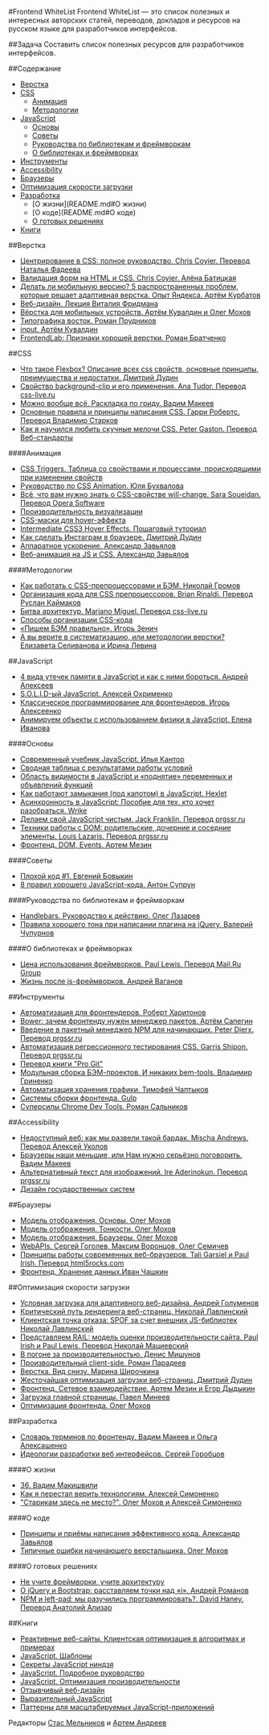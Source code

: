 
#Frontend WhiteList
Frontend WhiteList — это список полезных и интересных авторских статей, переводов, докладов и ресурсов на русском языке для разработчиков интерфейсов.

##Задача
Составить список полезных ресурсов для разработчиков интерфейсов.

##Содержание
* [Верстка](README.md#Верстка)
* [CSS](README.md#css)
  * [Анимация](README.md#Анимация)
  * [Методологии](README.md#Методологии)
* [JavaScript](README.md#javascript)
  * [Основы](README.md#Основы)
  * [Советы](README.md#javascript-Советы)
  * [Руководства по библиотекам и фреймворкам](README.md#Руководства-по-библиотекам-и-фреймворкам)
  * [О библиотеках и фреймворках](README.md#О-библиотеках-и-фреймворках)
* [Инструменты](README.md#Инструменты)
* [Accessibility](README.md#accessibility)
* [Браузеры](README.md#Браузеры)
* [Оптимизация скорости загрузки](README.md#Оптимизация-скорости-загрузки)
* [Разработка](README.md#Разработка)
  * [О жизни](README.md#О жизни)
  * [О коде](README.md#О коде)
  * [О готовых решениях](README.md#О-готовых-решениях)  
* [Книги](README.md#Книги)

##Верстка
* [Центрирование в CSS: полное руководство. Chris Coyier. Перевод Наталья Фадеева](http://frontender.info/centering-css-complete-guide/)
* [Валидация форм на HTML и CSS. Chris Coyier. Алёна Батицкая](https://medium.com/russian/валидация-форм-на-html-и-css-c34c982d42a0#.885w45m0k)
* [Делать ли мобильную версию? 5 распространенных проблем, которые решает адаптивная верстка. Опыт Яндекса. Артём Курбатов](https://habrahabr.ru/company/yandex/blog/307064/)
* [Веб-дизайн. Лекция Виталия Фридмана](https://www.youtube.com/watch?v=ri2XWgIt59U)
* [Вёрстка для мобильных устройств. Артём Кувалдин и Олег Мохов](https://www.youtube.com/watch?v=cmt2A_kT8Fs)
* [Типографика восток. Роман Прудников](https://www.youtube.com/watch?v=9YQzHmIVYag)
* [input. Артём Кувалдин](https://www.youtube.com/watch?time_continue=20&v=2uo74fpwCN4)
* [FrontendLab: Признаки хорошей верстки. Роман Братченко](https://www.youtube.com/watch?v=lXgoTAhuEfo)

##CSS
* [Что такое Flexbox? Описание всех css свойств, основные принципы, преимущества и недостатки. Дмитрий Дудин](http://html5.by/blog/flexbox/)
* [Свойство background-clip и его применения. Ana Tudor. Перевод css-live.ru](http://css-live.ru/articles-css/background-clip-use-cases.html)
* [Можно вообще всё. Раскладка по гриду. Вадим Макеев](https://www.youtube.com/watch?v=hAFcdRrhwQM)
* [Основные правила и принципы написания CSS. Гарри Робертс. Перевод Владимир Старков](https://github.com/iamstarkov/CSS-Guidelines/blob/master/README%20Russian.md)
* [Как я научился любить скучные мелочи CSS. Peter Gaston. Перевод Веб-стандарты](http://web-standards.ru/articles/boring-bits-of-css/)

####Анимация
* [CSS Triggers. Таблица со свойствами и процессами, происходящими при изменении свойств](http://csstriggers.com/)
* [Руководство по CSS Animation. Юля Бухвалова](http://css.yoksel.ru/css-animation/)
* [Всё, что вам нужно знать о CSS-свойстве will-change. Sara Soueidan. Перевод Opera Software](https://dev.opera.com/articles/ru/css-will-change-property/)
* [Производительность визуализации](https://developers.google.com/web/fundamentals/performance/rendering/)
* [CSS-маски для hover-эффекта](https://habrahabr.ru/post/164409/)
* [Intermediate CSS3 Hover Effects. Пошаговый туториал](https://habrahabr.ru/post/274003/)
* [Как сделать Инстаграм в браузере. Дмитрий Дудин](https://www.youtube.com/watch?v=RJnYkbm66ZI)
* [Аппаратное ускорение. Александр Завьялов](https://vimeo.com/97907079#at=3)
* [Веб-анимация на JS и CSS. Александр Завьялов](https://vimeo.com/141266409)

####Методологии 
* [Как работать с CSS-препроцессорами и БЭМ. Николай Громов](http://nicothin.github.io/idiomatic-pre-CSS/)
* [Организация кода для CSS препроцессоров. Brian Rinaldi. Перевод Руслан Каймаков](http://frontender.info/organizing-your-css-code-for-preprocessors/)
* [Битва архитектур. Mariano Miguel. Перевод css-live.ru](http://css-live.ru/articles/bitva-arxitektur.html)
* [Способы организации CSS-кода](https://habrahabr.ru/post/256109/)
* [«Пишем БЭМ правильно». Игорь Зенич](https://www.youtube.com/watch?v=hTmxbJF2Tts)
* [А вы верите в систематизацию, или методологии верстки? Елизавета Селиванова и Ирина Левина](https://www.youtube.com/watch?v=P4ag4JSNWTM)

##JavaScript
* [4 вида утечек памяти в JavaScript и как с ними бороться. Андрей Алексеев](https://habrahabr.ru/post/309318/)
* [S.O.L.I.D-ый JavaScript. Алексей Охрименко](https://www.youtube.com/watch?v=wi3wPzReKZQ)
* [Классическое программирование для фронтендеров. Игорь Алексеенко](https://www.youtube.com/watch?v=b2AhDtFfSSU)
* [Анимируем объекты с использованием физики в JavaScript. Елена Иванова](https://www.youtube.com/watch?v=UH3tKb7B5xA)

####Основы
* [Современный учебник JavaScript. Илья Кантор](https://learn.javascript.ru)
* [Сводная таблица с результатами работы условий](http://dorey.github.io/JavaScript-Equality-Table/)
* [Область видимости в JavaScript и «поднятие» переменных и объявлений функций](https://habrahabr.ru/post/127482/)
* [Как работают замыкания (под капотом) в JavaScript. Hexlet](http://habrahabr.ru/company/hexlet/blog/266443/)
* [Асинхронность в JavaScript: Пособие для тех, кто хочет разобраться. Wrike](https://habrahabr.ru/company/wrike/blog/302896/)
* [Делаем свой JavaScript чистым. Jack Franklin. Перевод prgssr.ru](http://prgssr.ru/development/delaem-svoj-javascript-chistym.html)
* [Техники работы с DOM: родительские, дочерние и соседние элементы. Louis Lazaris. Перевод prgssr.ru](http://prgssr.ru/development/tehniki-raboty-s-dom-roditelskie-dochernie-i-sosednie-elementy.html)
* [Фронтенд. DOM, Events. Артем Мезин](https://www.youtube.com/watch?v=b9q2j0RyKPw)

####Советы
* [Плохой код #1. Евгений Бовыкин](http://jsraccoon.ru/exercise-bad-code-one)
* [8 правил хорошего JavaScript-кода. Антон Супрун](http://popel-studio.com/blog/article/8-pravil-horoshego-javascript-koda.html)

####Руководства по библиотекам и фреймворкам 
* [Handlebars. Руководство к действию. Олег Лазарев](https://habrahabr.ru/post/273581/)
* [Правила хорошего тона при написании плагина на jQuery. Валерий Чупурнов](https://habrahabr.ru/post/277603/)

####О библиотеках и фреймворках 
* [Цена использования фреймворков. Paul Lewis. Перевод Mail.Ru Group](https://habrahabr.ru/company/mailru/blog/273613/)
* [Жизнь после js-фреймворков. Андрей Ваганов](https://www.youtube.com/watch?v=-W7kFbCXVqw)

##Инструменты
* [Автоматизация для фронтендеров. Роберт Харитонов](https://www.youtube.com/watch?v=y9ERi0PhHEo)
* [Bower: зачем фронтенду нужен менеджер пакетов. Артём Сапегин](http://nano.sapegin.ru/all/bower)
* [Введение в пакетный менеджер NPM для начинающих. Peter Dierx. Перевод prgssr.ru](http://prgssr.ru/development/vvedenie-v-paketnyj-menedzher-npm-dlya-nachinayushih.html)
* [Автоматизация регрессионного тестирования CSS. Garris Shipon. Перевод prgssr.ru](http://prgssr.ru/development/avtomatizaciya-regressionnogo-testirovaniya-css-2016.html)
* [Перевод книги "Pro Git"](https://git-scm.com/book/ru/v1)
* [Модульная сборка БЭМ-проектов. И никаких bem-tools. Владимир Гриненко](https://www.youtube.com/watch?time_continue=9&v=mHVgZZTJLdk)
* [Автоматизация хранения графики. Тимофей Чаптыков](https://www.youtube.com/watch?v=tJmI8p6Ms_M)
* [Cистемы сборки фронтенда. Gulp](https://www.youtube.com/watch?time_continue=5&v=MfnTJh-pQWM)
* [Суперсилы Chrome Dev Tools. Роман Сальников](https://vimeo.com/107580454)

##Accessibility
* [Недоступный веб: как мы развели такой бардак. Mischa Andrews. Перевод Алексей Уколов](https://habrahabr.ru/post/309076/)
* [Браузеры наши меньшие, или Нам нужно серьёзно поговорить. Вадим Макеев](https://habrahabr.ru/company/oleg-bunin/blog/310210/)
* [Альтернативный текст для изображений. Ire Aderinokun. Перевод prgssr.ru](http://prgssr.ru/development/alternativnyj-tekst-dlya-izobrazhenij.html)
* [Дизайн государственных систем](http://gov.design/blog/2016/11/08/accessibility.html)

##Браузеры
* [Модель отображения. Основы. Олег Мохов](https://www.youtube.com/watch?v=LVqg3N7QYVU)
* [Модель отображения. Тонкости. Олег Мохов](https://www.youtube.com/watch?v=_FYV-EjTkfw)
* [Модель отображения. Браузеры. Олег Мохов](https://www.youtube.com/watch?v=OGmzplOuRas)
* [WebAPIs. Сергей Гоголев, Максим Воронцов, Олег Семичев](https://www.youtube.com/watch?v=OGmzplOuRas)
* [Принципы работы современных веб-браузеров. Tali Garsiel и Paul Irish. Перевод html5rocks.com](https://www.html5rocks.com/ru/tutorials/internals/howbrowserswork/)
* [Фронтенд. Хранение данных.Иван Чашкин](https://www.youtube.com/watch?v=BvwHEb5oEJM)

##Оптимизация скорости загрузки
* [Условная загрузка для адаптивного веб-дизайна. Андрей Голуменов](https://habrahabr.ru/post/218497/)
* [Критический путь рендеринга веб-страниц. Николай Лавлинский](https://habrahabr.ru/post/262239/)
* [Клиентская точка отказа: SPOF за счет внешних JS-библиотек Николай Лавлинский](https://habrahabr.ru/post/265627/)
* [Представляем RAIL: модель оценки производительности сайта. Paul Irish и Paul Lewis. Перевод Николай Мациевский](https://habrahabr.ru/post/308026/)
* [В погоне за производительностью. Денис Мишунов](https://www.youtube.com/watch?v=egiLQun-FxI)
* [Производительный client-side. Роман Парадеев](https://www.youtube.com/watch?v=kmhg-cV5Vkg)
* [Верстка. Вид снизу. Марина Широчкина](https://www.youtube.com/watch?v=9HYHxky799o)
* [Жесточайшая оптимизация загрузки веб-страниц. Дмитрий Дудин](https://www.youtube.com/watch?v=KItf0Zrx87c)
* [Фронтенд. Сетевое взаимодействие. Артем Мезин и Егор Дыдыкин](https://www.youtube.com/watch?v=feEs6aymPj4)
* [Загрузка главной страницы. Павел Минеев](https://www.youtube.com/watch?time_continue=32&v=k5rbC0mBK9A)
* [Оптимизация фронтенда. Олег Мохов](https://www.youtube.com/watch?v=Vn1jyRdEbjg)

##Разработка
* [Словарь терминов по фронтенду. Вадим Макеев и Ольга Алексашенко](https://github.com/web-standards-ru/dictionary)
* [Идеологии разработки веб интерфейсов. Сергей Горобцов](https://www.youtube.com/watch?v=i1DzrxGlO_g)

####О жизни
* [36. Вадим Макишвили](https://vimeo.com/108327741)
* [Как я перестал верить технологиям. Алексей Симоненко](https://www.youtube.com/watch?v=p5g4giWmcvE)
* ["Старикам здесь не место?". Олег Мохов и Алексей Симоненко](https://youtu.be/ISmD4Lik5oY?list=PLMBnwIwFEFHekmHQcApwkIzEfG8UJ_f-7)

####О коде
* [Принципы и приёмы написания эффективного кода. Александр Завьялов](https://www.youtube.com/watch?v=A__0VgwlBR0)
* [Типичные ошибки начинающего верстальщика. Олег Мохов](https://www.youtube.com/watch?v=d4b3CiwSi9c)

####О готовых решениях
* [Не учите фреймворки, учите архитектуру](https://habrahabr.ru/post/253297/)
* [О jQuery и Bootstrap: расставляем точки над «i». Андрей Романов](http://frontender.info/whats-wrong-with-jquery-and-bootstrap/)
* [NPM и left-pad: мы разучились программировать?. David Haney. Перевод Анатолий Ализар](https://habrahabr.ru/post/280099/)

##Книги
* [Реактивные веб-сайты. Клиентская оптимизация в алгоритмах и примерах](http://www.ozon.ru/context/detail/id/5322041/)
* [JavaScript. Шаблоны](http://www.ozon.ru/context/detail/id/6287517/)
* [Секреты JavaScript ниндзя](http://www.ozon.ru/context/detail/id/22421421/)
* [JavaScript. Подробное руководство](http://www.ozon.ru/context/detail/id/3881091/)
* [JavaScript. Оптимизация производительности](http://www.ozon.ru/context/detail/id/18421547/)
* [Отзывчивый веб-дизайн](http://www.ozon.ru/context/detail/id/7449521/)
* [Выразительный JavaScript](http://habrahabr.ru/post/240219/)
* [Паттерны для масштабируемых JavaScript-приложений](http://largescalejs.ru/)

Редакторы [Стас Мельников](https://stas-melnikov.ru) и [Артем Андреев](https://github.com/grachpower)
